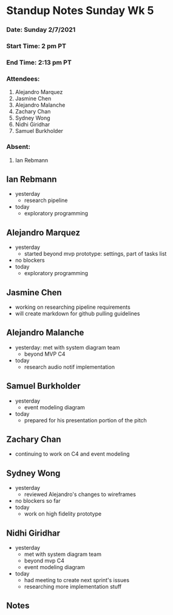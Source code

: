 # Standup Notes Sunday Wk 5

### Date: Sunday 2/7/2021
### Start Time: 2 pm PT
### End Time: 2:13 pm PT
### Attendees:
1. Alejandro Marquez
2. Jasmine Chen
3. Alejandro Malanche
4. Zachary Chan
5. Sydney Wong
6. Nidhi Giridhar
7. Samuel Burkholder

### Absent:
1. Ian Rebmann

## Ian Rebmann
- yesterday
  - research pipeline
- today
  - exploratory programming

## Alejandro Marquez
- yesterday
  - started beyond mvp prototype: settings, part of tasks list
- no blockers
- today
  - exploratory programming

## Jasmine Chen
- working on researching pipeline requirements
- will create markdown for github pulling guidelines

## Alejandro Malanche
- yesterday: met with system diagram team
  - beyond MVP C4
- today
  - research audio notif implementation

## Samuel Burkholder
- yesterday
  - event modeling diagram
- today
  - prepared for his presentation portion of the pitch

## Zachary Chan
- continuing to work on C4 and event modeling

## Sydney Wong
- yesterday
  - reviewed Alejandro's changes to wireframes
- no blockers so far
- today
  - work on high fidelity prototype

## Nidhi Giridhar
- yesterday
  - met with system diagram team
  - beyond mvp C4
  - event modeling diagram
- today
  - had meeting to create next sprint's issues
  - researching more implementation stuff

## Notes